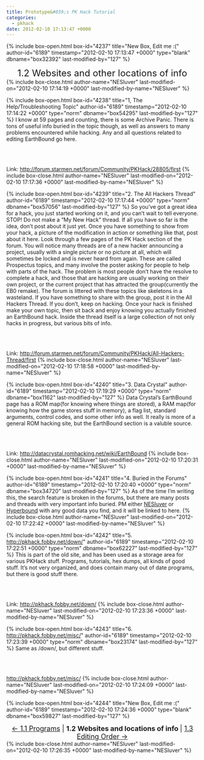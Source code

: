 ```yaml
---
title: Prototype&#039;s PK Hack Tutorial
categories:
  - pkhack
date: 2012-02-10 17:13:47 +0000
---
```

{% include box-open.html box-id="4237" title="New Box, Edit me :(" author-id="6189" timestamp="2012-02-10 17:13:47 +0000" type="blank" dbname="box32392" last-modified-by="127" %}
<center><font size="5">1.2 Websites and other locations of info</font></center>
{% include box-close.html author-name="NESluver" last-modified-on="2012-02-10 17:14:19 +0000" last-modified-by-name="NESluver" %}

{% include box-open.html box-id="4238" title="1, The Help/Troubleshooting Topic" author-id="6189" timestamp="2012-02-10 17:14:22 +0000" type="norm" dbname="box54295" last-modified-by="127" %}
I know at 59 pages and counting, there is some Archive Panic. There is tons of useful info buried in the topic
though, as well as answers to many problems encountered while hacking. Any and all questions related to editing EarthBound
go here.

<br /><br />

Link: <a href="http://forum.starmen.net/forum/Community/PKHack/28805/first">http://forum.starmen.net/forum/Community/PKHack/28805/first</a>
{% include box-close.html author-name="NESluver" last-modified-on="2012-02-10 17:17:36 +0000" last-modified-by-name="NESluver" %}

{% include box-open.html box-id="4239" title="2. The All Hackers Thread" author-id="6189" timestamp="2012-02-10 17:17:44 +0000" type="norm" dbname="box57056" last-modified-by="127" %}
So you’ve got a great idea for a hack, you just started working on it, and you can’t wait to tell everyone. STOP!
Do not make a “My New Hack” thread. If all you have so far is the idea, don’t post about it just yet. Once you have
something to show from your hack, a picture of the modification in action or something like that, post about it here. Look
through a few pages of the PK Hack section of the forum. You will notice many threads are of a new hacker announcing a
project, usually with a single picture or no picture at all, which will sometimes be locked and is never heard from again.
These are called Prospectus topics, and many involve the poster asking for people to help with parts of the hack. The
problem is most people don’t have the resolve to complete a hack, and those that are hacking are usually working on their
own project, or the current project that has attracted the group(currently the EB0 remake). The forum is littered with
these topics like skeletons in a wasteland. If you have something to share with the group, post it in the All Hackers
Thread. If you don’t, keep on hacking. Once your hack is finished make your own topic, then sit back and enjoy
knowing you actually finished an EarthBound hack. Inside the thread itself is a large collection of not only hacks in
progress, but various bits of info.

<br /><br />

Link: <a href="http://forum.starmen.net/forum/Community/PKHack/All-Hackers-Thread/first">http://forum.starmen.net/forum/Community/PKHack/All-Hackers-Thread/first</a>
{% include box-close.html author-name="NESluver" last-modified-on="2012-02-10 17:18:58 +0000" last-modified-by-name="NESluver" %}

{% include box-open.html box-id="4240" title="3. Data Crystal" author-id="6189" timestamp="2012-02-10 17:19:29 +0000" type="norm" dbname="box1162" last-modified-by="127" %}
Data Crystal’s EarthBound page has a ROM map(for knowing where things are stored), a RAM map(for knowing how the
game stores stuff in memory), a flag list, standard arguments, control codes, and some other info as well. It really
is more of a general ROM hacking site, but the EarthBound section is a valuble source.

<br /><br />

Link: <a href="http://datacrystal.romhacking.net/wiki/EarthBound">http://datacrystal.romhacking.net/wiki/EarthBound</a>
{% include box-close.html author-name="NESluver" last-modified-on="2012-02-10 17:20:31 +0000" last-modified-by-name="NESluver" %}

{% include box-open.html box-id="4241" title="4. Buried in the Forums" author-id="6189" timestamp="2012-02-10 17:20:40 +0000" type="norm" dbname="box34720" last-modified-by="127" %}
As of the time I’m writing this, the search feature is broken in the forums, but there are many posts and threads
with very important info buried. PM either <a href="http://forum.starmen.net/members/6189">NESluver</a> or <a href="http://forum.starmen.net/members/7412">Hyperbound</a> with any good data you find, and it will be linked to here.
{% include box-close.html author-name="NESluver" last-modified-on="2012-02-10 17:22:42 +0000" last-modified-by-name="NESluver" %}

{% include box-open.html box-id="4242" title="5. http://pkhack.fobby.net/down/" author-id="6189" timestamp="2012-02-10 17:22:51 +0000" type="norm" dbname="box62227" last-modified-by="127" %}
This is part of the old site, and has been used as a storage area for various PKHack stuff. Programs, tutorials,
hex dumps, all kinds of good stuff. It’s not very organized, and does contain many out of date programs, but there is
good stuff there.

<br /><br />

Link: <a href="http://pkhack.fobby.net/down/">http://pkhack.fobby.net/down/</a>
{% include box-close.html author-name="NESluver" last-modified-on="2012-02-10 17:23:36 +0000" last-modified-by-name="NESluver" %}

{% include box-open.html box-id="4243" title="6. http://pkhack.fobby.net/misc/" author-id="6189" timestamp="2012-02-10 17:23:39 +0000" type="norm" dbname="box23174" last-modified-by="127" %}
Same as /down/, but different stuff.

<br /><br />

<a href="http://pkhack.fobby.net/misc/">http://pkhack.fobby.net/misc/</a>
{% include box-close.html author-name="NESluver" last-modified-on="2012-02-10 17:24:09 +0000" last-modified-by-name="NESluver" %}

{% include box-open.html box-id="4244" title="New Box, Edit me :(" author-id="6189" timestamp="2012-02-10 17:24:36 +0000" type="blank" dbname="box59827" last-modified-by="127" %}
<center><font size="4"><a href="section1part1.php">&larr; 1.1 Programs</a> | <b>1.2 Websites and locations of info </b> | <a href="section1part3.php">1.3 Editing Order &rarr;</a></font></center>
{% include box-close.html author-name="NESluver" last-modified-on="2012-02-10 17:26:35 +0000" last-modified-by-name="NESluver" %}
